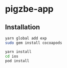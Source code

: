 # pigzbe-app

## Installation

```sh
yarn global add exp
sudo gem install cocoapods
```

```sh
yarn install
cd ios
pod install
```
